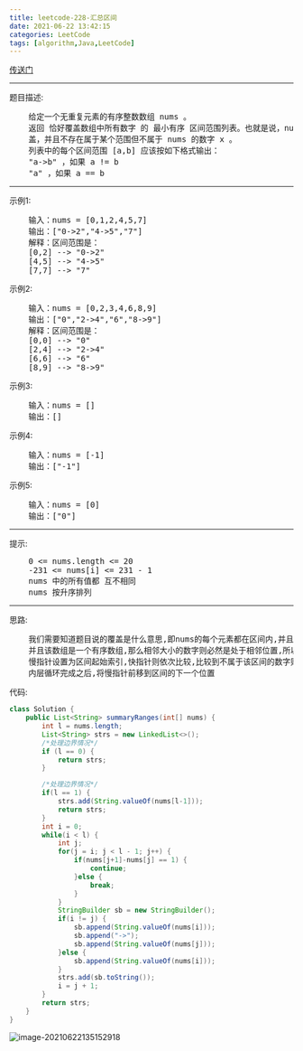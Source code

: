 ```yaml
---
title: leetcode-228-汇总区间
date: 2021-06-22 13:42:15
categories: LeetCode
tags: [algorithm,Java,LeetCode]
---
```


<a href="https://leetcode-cn.com/problems/summary-ranges/">传送门</a>

<hr/>

题目描述:

<pre>
    给定一个无重复元素的有序整数数组 nums 。
    返回 恰好覆盖数组中所有数字 的 最小有序 区间范围列表。也就是说，nums 的每个元素都恰好被某个区间范围所覆
    盖，并且不存在属于某个范围但不属于 nums 的数字 x 。
    列表中的每个区间范围 [a,b] 应该按如下格式输出：
	"a->b" ，如果 a != b
	"a" ，如果 a == b
</pre>

<hr/>

示例1:

<pre>
    输入：nums = [0,1,2,4,5,7]
	输出：["0->2","4->5","7"]
	解释：区间范围是：
	[0,2] --> "0->2"
	[4,5] --> "4->5"
	[7,7] --> "7"
</pre>

示例2:

<pre>
    输入：nums = [0,2,3,4,6,8,9]
	输出：["0","2->4","6","8->9"]
	解释：区间范围是：
	[0,0] --> "0"
	[2,4] --> "2->4"
	[6,6] --> "6"
	[8,9] --> "8->9"
</pre>

示例3:

<pre>
    输入：nums = []
	输出：[]
</pre>

示例4:

<pre>
    输入：nums = [-1]
	输出：["-1"]
</pre>

示例5:

<pre>
    输入：nums = [0]
	输出：["0"]
</pre>

<hr/>

提示:

<pre>
    0 <= nums.length <= 20
	-231 <= nums[i] <= 231 - 1
	nums 中的所有值都 互不相同
	nums 按升序排列
</pre>

<hr/>

思路:

<pre>
    我们需要知道题目说的覆盖是什么意思,即nums的每个元素都在区间内,并且不存在有该区间的数字不在nums中
    并且该数组是一个有序数组,那么相邻大小的数字则必然是处于相邻位置,所以我们只需要设置双指针即可
    慢指针设置为区间起始索引,快指针则依次比较,比较到不属于该区间的数字则退出内层循环,并且将该区间加入list中
    内层循环完成之后,将慢指针前移到区间的下一个位置
</pre>

代码:

```java
class Solution {
    public List<String> summaryRanges(int[] nums) {
        int l = nums.length;
        List<String> strs = new LinkedList<>();
        /*处理边界情况*/
        if (l == 0) {
            return strs;
        }

        /*处理边界情况*/
        if(l == 1) {
            strs.add(String.valueOf(nums[l-1]));
            return strs;
        }
        int i = 0;
        while(i < l) {
            int j;
            for(j = i; j < l - 1; j++) {
                if(nums[j+1]-nums[j] == 1) {
                    continue;
                }else {
                    break;
                }
            }
            StringBuilder sb = new StringBuilder();
            if(i != j) {
                sb.append(String.valueOf(nums[i]));
                sb.append("->");
                sb.append(String.valueOf(nums[j]));
            }else {
                sb.append(String.valueOf(nums[i]));
            }
            strs.add(sb.toString());
            i = j + 1;
        }
        return strs;
    }
}
```

![image-20210622135152918](https://gitee.com/cao_ziqiang/img/raw/master/20210622135153.png)

